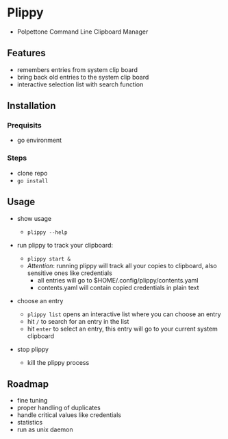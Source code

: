 # Plippy
- Polpettone Command Line Clipboard Manager

## Features
- remembers entries from system clip board
- bring back old entries to the system clip board
- interactive selection list with search function

## Installation
### Prequisits 
- go environment
### Steps
- clone repo
- ```go install```

## Usage

- show usage 
  - ```plippy --help```
- run plippy to track your clipboard: 
  - ```plippy start &```
  - *Attention*: running plippy will track all your copies to clipboard, also sensitive ones like credentials
    - all entries will go to $HOME/.config/plippy/contents.yaml
    - contents.yaml will contain copied credentials in plain text
- choose an entry 
  - ```plippy list``` opens an interactive list where you can choose an entry
  - hit ```/``` to search for an entry in the list
  - hit ```enter``` to select an entry, this entry will go to your current system clipboard

- stop plippy
  - kill the plippy process


## Roadmap
- fine tuning
- proper handling of duplicates
- handle critical values like credentials
- statistics
- run as unix daemon

